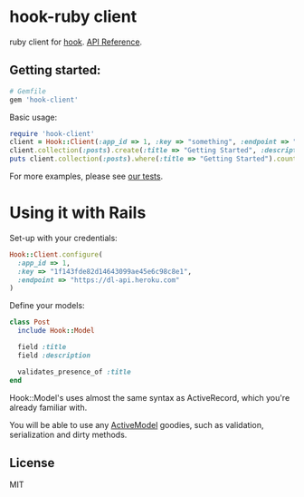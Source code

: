 hook-ruby client
===

ruby client for [hook](github.com/doubleleft/hook/). [API Reference](doubleleft.github.io/hook-ruby).

Getting started:
---

```ruby
# Gemfile
gem 'hook-client'
```

Basic usage:

```ruby
require 'hook-client'
client = Hook::Client(:app_id => 1, :key => "something", :endpoint => "https://dl-api.heroku.com")
client.collection(:posts).create(:title => "Getting Started", :description => "Getting started with dl-api-ruby.")
puts client.collection(:posts).where(:title => "Getting Started").count
```

For more examples, please see [our tests](spec).

Using it with Rails
===

Set-up with your credentials:

```ruby
Hook::Client.configure(
  :app_id => 1,
  :key => "1f143fde82d14643099ae45e6c98c8e1",
  :endpoint => "https://dl-api.heroku.com"
)
```

Define your models:

```ruby
class Post
  include Hook::Model

  field :title
  field :description

  validates_presence_of :title
end
```

Hook::Model's uses almost the same syntax as ActiveRecord, which you're already
familiar with.

You will be able to use any
[ActiveModel](https://github.com/rails/rails/tree/master/activemodel) goodies,
such as validation, serialization and dirty methods.

License
---

MIT
